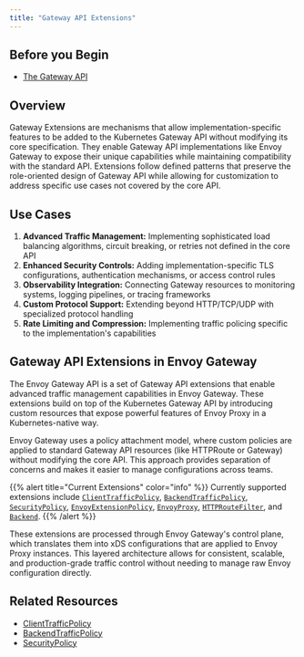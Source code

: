 ```yaml
---
title: "Gateway API Extensions"
---
```

## Before you Begin
- [The Gateway API](https://gateway-api.sigs.k8s.io/)

## Overview

Gateway Extensions are mechanisms that allow implementation-specific features to be added to the Kubernetes Gateway API without modifying its core specification. They enable Gateway API implementations like Envoy Gateway to expose their unique capabilities while maintaining compatibility with the standard API. Extensions follow defined patterns that preserve the role-oriented design of Gateway API while allowing for customization to address specific use cases not covered by the core API.

## Use Cases

1. **Advanced Traffic Management:** 
Implementing sophisticated load balancing algorithms, circuit breaking, or retries not defined in the core API
2. **Enhanced Security Controls:** 
Adding implementation-specific TLS configurations, authentication mechanisms, or access control rules
3. **Observability Integration:** 
Connecting Gateway resources to monitoring systems, logging pipelines, or tracing frameworks
4. **Custom Protocol Support:** 
Extending beyond HTTP/TCP/UDP with specialized protocol handling
5. **Rate Limiting and Compression:** 
Implementing traffic policing specific to the implementation's capabilities

## Gateway API Extensions in Envoy Gateway

The Envoy Gateway API is a set of Gateway API extensions that enable advanced traffic management capabilities in Envoy Gateway. These extensions build on top of the Kubernetes Gateway API by introducing custom resources that expose powerful features of Envoy Proxy in a Kubernetes-native way.

Envoy Gateway uses a policy attachment model, where custom policies are applied to standard Gateway API resources (like HTTPRoute or Gateway) without modifying the core API. This approach provides separation of concerns and makes it easier to manage configurations across teams.

{{% alert title="Current Extensions" color="info" %}}
Currently supported extensions include [`ClientTrafficPolicy`](../api/extension_types#clienttrafficpolicy), [`BackendTrafficPolicy`](../api/extension_types#backendtrafficpolicy), [`SecurityPolicy`](../api/extension_types#securitypolicy), [`EnvoyExtensionPolicy`](../api/extension_types#envoyextensionpolicy), [`EnvoyProxy`](../api/extension_types#envoyproxy), [`HTTPRouteFilter`](../api/extension_types#httproutefilter), and [`Backend`](../api/extension_types#backend).
{{% /alert %}}

These extensions are processed through Envoy Gateway's control plane, which translates them into xDS configurations that are applied to Envoy Proxy instances. This layered architecture allows for consistent, scalable, and production-grade traffic control without needing to manage raw Envoy configuration directly.

## Related Resources
- [ClientTrafficPolicy](client-traffic-policy.md)
- [BackendTrafficPolicy](backend-traffic-policy.md)
- [SecurityPolicy](security-policy.md)